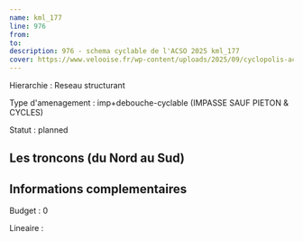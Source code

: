 ```yaml
---
name: kml_177 
line: 976
from: 
to:  
description: 976 - schema cyclable de l'ACSO 2025 kml_177 
cover: https://www.velooise.fr/wp-content/uploads/2025/09/cyclopolis-acso-default.jpg
---
```

Hierarchie : Reseau structurant

Type d'amenagement : imp+debouche-cyclable (IMPASSE SAUF PIETON & CYCLES)

Statut : planned

## Les troncons (du Nord au Sud)

## Informations complementaires

Budget  : 0 

Lineaire :

